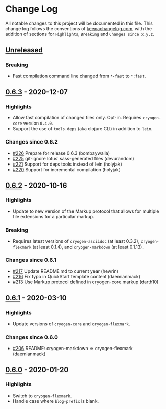 # Change Log

All notable changes to this project will be documented in this
file. This change log follows the conventions of
[keepachangelog.com](http://keepachangelog.com/), with the addition of
sections for `Highlights`, `Breaking` and `Changes since x.y.z`.

## [Unreleased]

### Breaking
- Fast compilation command line changed from `*-fast` to `*:fast`.

## [0.6.3] - 2020-12-07

### Highlights
- Allow fast compilation of changed files only. Opt-in. Requires
  `cryogen-core` version `0.4.0`.
- Support the use of `tools.deps` (aka clojure CLI) in addition to `lein`.

### Changes since 0.6.2
- [#226](https://github.com/cryogen-project/cryogen/pull/226) Prepare for release 0.6.3 (bombaywalla)
- [#225](https://github.com/cryogen-project/cryogen/pull/225) git-ignore lotus' sass-generated files (devurandom)
- [#221](https://github.com/cryogen-project/cryogen/pull/221) Support for deps tools instead of lein (holyjak)
- [#220](https://github.com/cryogen-project/cryogen/pull/220) Support for incremental compilation (holyjak)

## [0.6.2] - 2020-10-16

### Highlights
- Update to new version of the Markup protocol that allows for
  multiple file extensions for a particular markup.

### Breaking
- Requires latest versions of `cryogen-asciidoc` (at least 0.3.2),
  `cryogen-flexmark` (at least 0.1.4), and `cryogen-markdown` (at
  least 0.1.13).

### Changes since 0.6.1
- [#217](https://github.com/cryogen-project/cryogen/pull/217) Update README.md to current year (hewrin)
- [#216](https://github.com/cryogen-project/cryogen/pull/216) Fix typo in QuickStart template content (daemianmack)
- [#213](https://github.com/cryogen-project/cryogen/pull/213) Use Markup protocol defined in cryogen-core.markup (darth10)

## [0.6.1] - 2020-03-10

### Highlights
- Update versions of `cryogen-core` and `cryogen-flexmark`.

### Changes since 0.6.0
- [#206](https://github.com/cryogen-project/cryogen/pull/206) README: cryogen-markdown => cryogen-flexmark (daemianmack)

## [0.6.0] - 2020-01-20

### Highlights
- Switch to `cryogen-flexmark`.
- Handle case where `blog-prefix` is blank.

[Unreleased]: https://github.com/cryogen-project/cryogen/compare/0.6.3...HEAD

[0.6.3]: https://github.com/cryogen-project/cryogen/compare/0.6.2...0.6.3
[0.6.2]: https://github.com/cryogen-project/cryogen/compare/0.6.1...0.6.2
[0.6.1]: https://github.com/cryogen-project/cryogen/compare/0.6.0...0.6.1
[0.6.0]: https://github.com/cryogen-project/cryogen/compare/0.1.0...0.6.0
